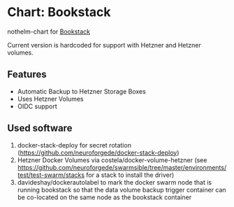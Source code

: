 # Chart: Bookstack

nothelm-chart for [Bookstack](https://www.bookstackapp.com/)

Current version is hardcoded for support with Hetzner and Hetzner volumes.

## Features

- Automatic Backup to Hetzner Storage Boxes
- Uses Hetzner Volumes
- OIDC support

## Used software

1. docker-stack-deploy for secret rotation (https://github.com/neuroforgede/docker-stack-deploy)
2. Hetzner Docker Volumes via costela/docker-volume-hetzner (see https://github.com/neuroforgede/swarmsible/tree/master/environments/test/test-swarm/stacks for a stack to install the driver)
3. davideshay/dockerautolabel to mark the docker swarm node that is running bookstack so that the data volume backup trigger container can be co-located on the same node as the bookstack container